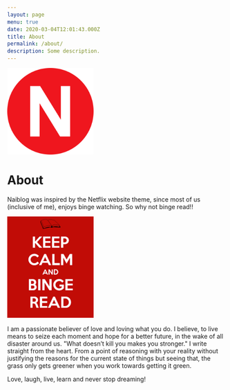 ```yaml
---
layout: page
menu: true
date: 2020-03-04T12:01:43.000Z
title: About
permalink: /about/
description: Some description.
---
```

<img class="img-rounded" src="/assets/img/uploads/n.png" alt="jeffubayi" width="200">

# About

Naiblog was inspired by the Netflix website theme, since most of us (inclusive of me), enjoys binge watching. So why not binge read!! 

<img class="img" src="/assets/img/uploads/images.png" alt="jeffubayi" width="200">

I am a passionate believer of love and loving what you do. I believe, to live means to seize each moment and hope for a better future, in the wake of all disaster around us. "What doesn’t kill you makes you stronger." I write straight from the heart. From a point of reasoning with your reality without justifying the reasons for the current state of things but seeing that, the grass only gets greener when you work towards getting it green.

Love, laugh, live, learn and never stop dreaming!